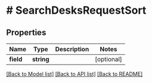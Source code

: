 # # SearchDesksRequestSort

## Properties

Name | Type | Description | Notes
------------ | ------------- | ------------- | -------------
**field** | **string** |  | [optional]

[[Back to Model list]](../../README.md#models) [[Back to API list]](../../README.md#endpoints) [[Back to README]](../../README.md)

